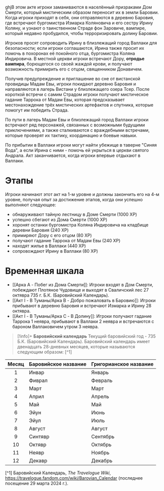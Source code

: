 ghjВ этом акте игроки заманиваются в населённый призраками Дом Смерти, который мистическим образом переносит их в земли Баровии. Когда игроки приходят в себя, они отправляются в деревню Баровия, где встречают бургомистра Измарка Коляновича и его сестру Ирину Коляну, и узнают о таинственном Страде фон Заровиче, вампире, который недавно пробудился, чтобы терроризировать долину Баровии.

Игроков просят сопроводить Ирину в близлежащий город Валлаки для безопасности; если игроки соглашаются, Ирина также просит их помочь в похоронах её покойного отца, бургомистра Коляна Индировича. В местной церкви игроки встречают Дору, **отродье вампира**, борющегося со своей жаждой крови, и получают возможность примирить его с отцом, священником Донавичем.

Получив предупреждение и приглашение во сне от вистанской провидицы Мадам Евы, игроки покидают деревню Баровия и направляются в лагерь Вистани у близлежащего озера Тсер. После короткой встречи с самим Страдом игроки получают мистическое гадание Таррока от Мадам Евы, которая предсказывает местонахождение трёх мистических артефактов и спутника, которые помогут им победить Страда.

По пути в лагерь Мадам Евы и близлежащий город Валлаки игроки встречают ряд персонажей, связанных с возможными будущими приключениями, а также сталкиваются с враждебными встречами, которые проверят их тактику, координацию и боевые навыки.

По прибытии в Валлаки игроки могут найти убежище в таверне "Синяя Вода", а если Ирина с ними - помочь ей укрыться в церкви святого Андрала. Акт заканчивается, когда игроки впервые отдыхают в Валлаки.

# Этапы
Игроки начинают этот акт на 1-м уровне и должны закончить его на 4-м уровне, получая опыт за достижение этапов, когда они успешно выполняют следующее:

* обнаруживают тайную лестницу в Доме Смерти (1000 XP)
* успешно сбегают из Дома Смерти (1000 XP)
* хоронят останки бургомистра Коляна Индировича на кладбище деревни Баровия (240 XP)
* примиряют Дору с его отцом (80 XP)
* получают гадание Таррока от Мадам Евы (240 XP)
* находят жилье в Валлаки (440 XP)
* сопровождают Ирину в Валлаки (80 XP)

# Временная шкала
* [[Арка A - Побег из Дома Смерти]]: Игроки входят в Дом Смерти, побеждают Плотяное Чудовище и выходят в Сваличский лес 27 октявра 735 г. Б.К. (Баровийский Календарь).
* [[Акт I - В Туманы/Арка B - Добро пожаловать в Баровию]]: Игроки прибывают в деревню Баровия и встречают Измарка и Ирину 28 октявра.
* [[Акт I - В Туманы/Арка C - В Долину]]: Игроки получают гадание Таррока 1 неявра, прибывают в Валлаки 2 неявра и встречаются с бароном Валлаковичем утром 3 неявра.

> [!info]+ **Баровийский календарь** 
> Текущий баровийский год - 735 Б.К. (Баровийский Календарь). Баровийский календарь имеет двенадцать 28-дневных месяцев, которые называются следующим образом: [^1]
> 
> 
| Месяц | Баровийское название | Григорианское название |
| :---: | :------------------- | :--------------------- |
|   1   | Инвар                | Январь                 |
|   2   | Фиврал               | Февраль                |
|   3   | Март                 | Март                   |
|   4   | Април                | Апрель                 |
|   5   | Май                  | Май                    |
|   6   | Эйун                 | Июнь                   |
|   7   | Эйул                 | Июль                   |
|   8   | Август               | Август                 |
|   9   | Синтявр              | Сентябрь               |
|  10   | Октявр               | Октябрь                |
|  11   | Неявр                | Ноябрь                 |
|  12   | Декавр               | Декабрь                |



[^1] Баровийский Календарь, *The Travelogue Wiki*, https://travelogue.fandom.com/wiki/Barovian_Calendar (последнее посещение 29 марта 2024 г.).

